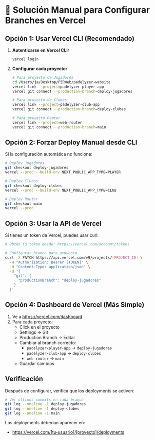 # 🚀 Solución Manual para Configurar Branches en Vercel

## Opción 1: Usar Vercel CLI (Recomendado)

1. **Autenticarse en Vercel CLI:**
   ```bash
   vercel login
   ```

2. **Configurar cada proyecto:**
   ```bash
   # Para proyecto de Jugadores
   cd /Users/ja/Desktop/PZRWeb/padelyzer-website
   vercel link --project=padelyzer-player-app
   vercel git connect --production-branch=deploy-jugadores

   # Para proyecto de Clubes
   vercel link --project=padelyzer-club-app
   vercel git connect --production-branch=deploy-clubes

   # Para proyecto Router
   vercel link --project=web-router
   vercel git connect --production-branch=main
   ```

## Opción 2: Forzar Deploy Manual desde CLI

Si la configuración automática no funciona:

```bash
# Deploy Jugadores
git checkout deploy-jugadores
vercel --prod --build-env NEXT_PUBLIC_APP_TYPE=PLAYER

# Deploy Clubes
git checkout deploy-clubes
vercel --prod --build-env NEXT_PUBLIC_APP_TYPE=CLUB

# Deploy Router
git checkout main
vercel --prod
```

## Opción 3: Usar la API de Vercel

Si tienes un token de Vercel, puedes usar curl:

```bash
# Obtén tu token desde: https://vercel.com/account/tokens

# Configurar branch para proyecto
curl -X PATCH https://api.vercel.com/v9/projects/[PROJECT_ID] \
  -H "Authorization: Bearer [TOKEN]" \
  -H "Content-Type: application/json" \
  -d '{
    "git": {
      "productionBranch": "deploy-jugadores"
    }
  }'
```

## Opción 4: Dashboard de Vercel (Más Simple)

1. Ve a https://vercel.com/dashboard
2. Para cada proyecto:
   - Click en el proyecto
   - Settings → Git
   - Production Branch → Editar
   - Cambiar al branch correcto:
     - `padelyzer-player-app` → `deploy-jugadores`
     - `padelyzer-club-app` → `deploy-clubes`
     - `web-router` → `main`
   - Guardar cambios

## Verificación

Después de configurar, verifica que los deployments se activen:

```bash
# Ver últimos commits en cada branch
git log --oneline -1 deploy-jugadores
git log --oneline -1 deploy-clubes
git log --oneline -1 main
```

Los deployments deberían aparecer en:
- https://vercel.com/[tu-usuario]/[proyecto]/deployments